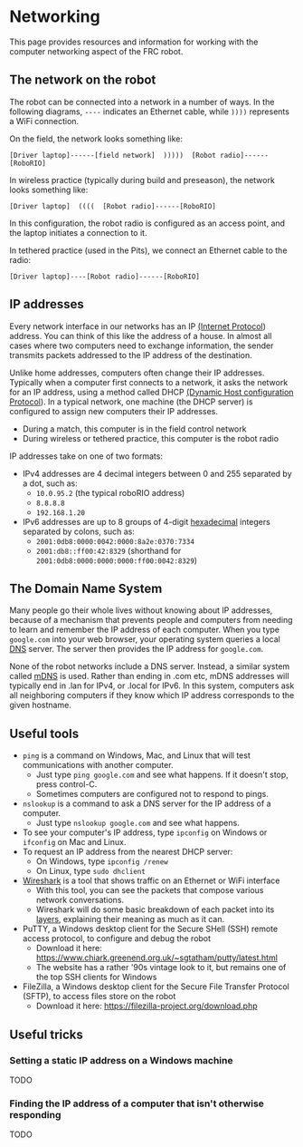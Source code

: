 # Networking
This page provides resources and information for working with the computer networking aspect of the FRC robot.

## The network on the robot
The robot can be connected into a network in a number of ways.  In the following diagrams, `----` indicates an Ethernet cable, while `))))` represents a WiFi connection.

On the field, the network looks something like:
````
[Driver laptop]------[field network]  )))))  [Robot radio]------[RoboRIO]
````

In wireless practice (typically during build and preseason), the network looks something like:
````
[Driver laptop]  ((((  [Robot radio]------[RoboRIO]
````
In this configuration, the robot radio is configured as an access point, and the laptop initiates a connection to it.

In tethered practice (used in the Pits), we connect an Ethernet cable to the radio:
````
[Driver laptop]----[Robot radio]------[RoboRIO]
````

## IP addresses
Every network interface in our networks has an IP [(Internet Protocol](https://en.wikipedia.org/wiki/Internet_Protocol)) address.  You can think of this like the address of a house.  In almost all cases where two computers need to exchange information, the sender transmits packets addressed to the IP address of the destination.

Unlike home addresses, computers often change their IP addresses.  Typically when a computer first connects to a network, it asks the network for an IP address, using a method called DHCP [(Dynamic Host configuration Protocol](https://en.wikipedia.org/wiki/Dynamic_Host_Configuration_Protocol)).  In a typical network, one machine (the DHCP server) is configured to assign new computers their IP addresses.
  - During a match, this computer is in the field control network
  - During wireless or tethered practice, this computer is the robot radio

IP addresses take on one of two formats:
  - IPv4 addresses are 4 decimal integers between 0 and 255 separated by a dot, such as:
    - `10.0.95.2` (the typical roboRIO address)
    - `8.8.8.8`
    - `192.168.1.20` 
  - IPv6 addresses are up to 8 groups of 4-digit [hexadecimal](https://en.wikipedia.org/wiki/Hexadecimal) integers separated by colons, such as:
    - `2001:0db8:0000:0042:0000:8a2e:0370:7334`
    - `2001:db8::ff00:42:8329` (shorthand for `2001:0db8:0000:0000:0000:ff00:0042:8329`)

## The Domain Name System
Many people go their whole lives without knowing about IP addresses, because of a mechanism that prevents people and computers from needing to learn and remember the IP address of each computer.  When you type `google.com` into your web browser, your operating system queries a local [DNS](https://en.wikipedia.org/wiki/Domain_Name_System) server.  The server then provides the IP address for `google.com`.  

None of the robot networks include a DNS server.  Instead, a similar system called [mDNS](https://en.wikipedia.org/wiki/Multicast_DNS) is used.  Rather than ending in .com etc, mDNS addresses will typically end in .lan for IPv4, or .local for IPv6.  In this system, computers ask all neighboring computers if they know which IP address corresponds to the given hostname.

## Useful tools
- `ping` is a command on Windows, Mac, and Linux that will test communications with another computer.
  - Just type `ping google.com` and see what happens.  If it doesn't stop, press control-C.
  - Sometimes computers are configured not to respond to pings.
- `nslookup` is a command to ask a DNS server for the IP address of a computer.
  - Just type `nslookup google.com` and see what happens.
- To see your computer's IP address, type `ipconfig` on Windows or `ifconfig` on Mac and Linux.
- To request an IP address from the nearest DHCP server:
  - On Windows, type `ipconfig /renew`
  - On Linux, type `sudo dhclient`
- [Wireshark](https://www.wireshark.org/download.html) is a tool that shows traffic on an Ethernet or WiFi interface
  - With this tool, you can see the packets that compose various network conversations.  
  - Wireshark will do some basic breakdown of each packet into its [layers](https://en.wikipedia.org/wiki/OSI_model#Examples), explaining their meaning as much as it can.
- PuTTY, a Windows desktop client for the Secure SHell (SSH) remote access protocol, to configure and debug the robot
  - Download it here: https://www.chiark.greenend.org.uk/~sgtatham/putty/latest.html
  - The website has a rather '90s vintage look to it, but remains one of the top SSH clients for Windows
- FileZilla, a Windows desktop client for the Secure File Transfer Protocol (SFTP), to access files store on the robot
  - Download it here: https://filezilla-project.org/download.php

## Useful tricks
### Setting a static IP address on a Windows machine
TODO
### Finding the IP address of a computer that isn't otherwise responding
TODO